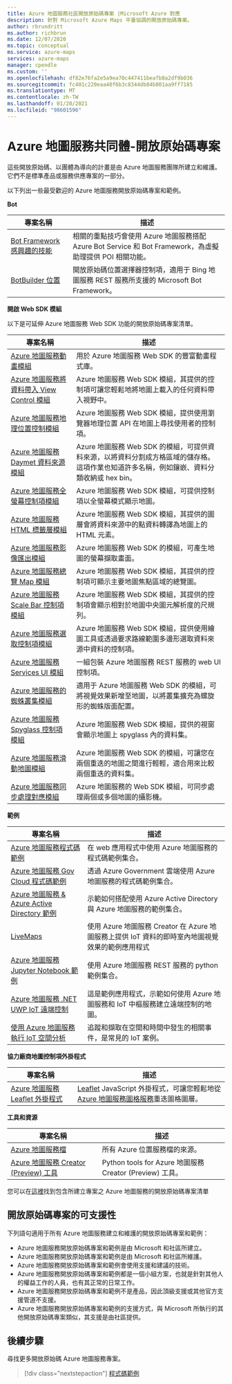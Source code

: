 ```yaml
---
title: Azure 地圖服務社區開放原始碼專案 |Microsoft Azure 對應
description: 針對 Microsoft Azure Maps 平臺協調的開放原始碼專案。
author: rbrundritt
ms.author: richbrun
ms.date: 12/07/2020
ms.topic: conceptual
ms.service: azure-maps
services: azure-maps
manager: cpendle
ms.custom: ''
ms.openlocfilehash: df82e76fa2e5a9ea70c447411beafb8a2df9b036
ms.sourcegitcommit: fc401c220eaa40f6b3c8344db84b801aa9ff7185
ms.translationtype: MT
ms.contentlocale: zh-TW
ms.lasthandoff: 01/20/2021
ms.locfileid: "98601596"
---
```

# <a name="azure-maps-community---open-source-projects"></a>Azure 地圖服務共同體-開放原始碼專案

這些開放原始碼、以團體為導向的計畫是由 Azure 地圖服務團隊所建立和維護。 它們不是標準產品或服務供應專案的一部分。

以下列出一些最受歡迎的 Azure 地圖服務開放原始碼專案和範例。

**Bot**

| 專案名稱 | 描述 |
|-|-|
| [Bot Framework 感興趣的技能](https://github.com/microsoft/botframework-solutions/tree/488093ac2fddf16096171f6a926315aa45e199e7/skills/csharp/pointofinterestskill) | 相關的重點技巧會使用 Azure 地圖服務搭配 Azure Bot Service 和 Bot Framework，為虛擬助理提供 POI 相關功能。 |
| [BotBuilder 位置](https://github.com/Microsoft/BotBuilder-Location) | 開放原始碼位置選擇器控制項，適用于 Bing 地圖服務 REST 服務所支援的 Microsoft Bot Framework。 |

<a name="open-web-sdk-modules"></a>

**開啟 Web SDK 模組**

以下是可延伸 Azure 地圖服務 Web SDK 功能的開放原始碼專案清單。

| 專案名稱 | 描述 |
|-|-|
| [Azure 地圖服務動畫模組](https://github.com/Azure-Samples/azure-maps-animations) | 用於 Azure 地圖服務 Web SDK 的豐富動畫程式庫。 |
| [Azure 地圖服務將資料帶入 View Control 模組](https://github.com/Azure-Samples/azure-maps-bring-data-into-view-control) | Azure 地圖服務 Web SDK 模組，其提供的控制項可讓您輕鬆地將地圖上載入的任何資料帶入視野中。 |
| [Azure 地圖服務地理位置控制模組](https://github.com/Azure-Samples/azure-maps-geolocation-control) | Azure 地圖服務 Web SDK 模組，提供使用瀏覽器地理位置 API 在地圖上尋找使用者的控制項。 |
| [Azure 地圖服務 Daymet 資料來源模組](https://github.com/Azure-Samples/azure-maps-gridded-data-source) | Azure 地圖服務 Web SDK 的模組，可提供資料來源，以將資料分割成方格區域的儲存格。 這項作業也知道許多名稱，例如鑲嵌、資料分類收納或 hex bin。  |
| [Azure 地圖服務全螢幕控制項模組](https://github.com/Azure-Samples/azure-maps-fullscreen-control) | Azure 地圖服務 Web SDK 模組，可提供控制項以全螢幕模式顯示地圖。 |
| [Azure 地圖服務 HTML 標籤層模組](https://github.com/Azure-Samples/azure-maps-html-marker-layer) | Azure 地圖服務 Web SDK 模組，其提供的圖層會將資料來源中的點資料轉譯為地圖上的 HTML 元素。 |
| [Azure 地圖服務影像匯出模組](https://github.com/Azure-Samples/azure-maps-image-exporter) | Azure 地圖服務 Web SDK 的模組，可產生地圖的螢幕擷取畫面。 |
| [Azure 地圖服務總覽 Map 模組](https://github.com/Azure-Samples/azure-maps-overview-map) | Azure 地圖服務 Web SDK 模組，其提供的控制項可顯示主要地圖焦點區域的總覽圖。 |
| [Azure 地圖服務 Scale Bar 控制項模組](https://github.com/Azure-Samples/azure-maps-scale-bar-control) | Azure 地圖服務 Web SDK 模組，其提供的控制項會顯示相對於地圖中央圖元解析度的尺規列。 |
| [Azure 地圖服務選取控制項模組](https://github.com/Azure-Samples/azure-maps-selection-control) | Azure 地圖服務 Web SDK 模組，提供使用繪圖工具或透過要求路線範圍多邊形選取資料來源中資料的控制項。 |
| [Azure 地圖服務 Services UI 模組](https://github.com/Azure-Samples/azure-maps-services-ui) | 一組包裝 Azure 地圖服務 REST 服務的 web UI 控制項。 |
| [Azure 地圖服務的蜘蛛叢集模組](https://github.com/Azure-Samples/azure-maps-spider-clusters) | 適用于 Azure 地圖服務 Web SDK 的模組，可將視覺效果新增至地圖，以將叢集擴充為螺旋形的蜘蛛版面配置。 |
| [Azure 地圖服務 Spyglass 控制項模組](https://github.com/Azure-Samples/azure-maps-spyglass-control) | Azure 地圖服務 Web SDK 模組，提供的視窗會顯示地圖上 spyglass 內的資料集。  |
| [Azure 地圖服務滑動地圖模組](https://github.com/Azure-Samples/azure-maps-swipe-map) | Azure 地圖服務 Web SDK 的模組，可讓您在兩個重迭的地圖之間進行輕輕，適合用來比較兩個重迭的資料集。 |
| [Azure 地圖服務同步處理對應模組](https://github.com/Azure-Samples/azure-maps-sync-maps) | Azure 地圖服務的 Web SDK 模組，可同步處理兩個或多個地圖的攝影機。 |

**範例**

| 專案名稱 | 描述 |
|-|-|
| [Azure 地圖服務程式碼範例](https://github.com/Azure-Samples/AzureMapsCodeSamples) | 在 web 應用程式中使用 Azure 地圖服務的程式碼範例集合。 |
| [Azure 地圖服務 Gov Cloud 程式碼範例](https://github.com/Azure-Samples/AzureMapsCodeSamples) | 透過 Azure Government 雲端使用 Azure 地圖服務的程式碼範例集合。 |
| [Azure 地圖服務 & Azure Active Directory 範例](https://github.com/Azure-Samples/Azure-Maps-AzureAD-Samples) | 示範如何搭配使用 Azure Active Directory 與 Azure 地圖服務的範例集合。 | 
| [LiveMaps](https://github.com/Azure-Samples/LiveMaps) | 使用 Azure 地圖服務 Creator 在 Azure 地圖服務上提供 IoT 資料的即時室內地圖視覺效果的範例應用程式 |
| [Azure 地圖服務 Jupyter Notebook 範例](https://github.com/Azure-Samples/Azure-Maps-Jupyter-Notebook) | 使用 Azure 地圖服務 REST 服務的 python 範例集合。 |
| [Azure 地圖服務 .NET UWP IoT 遠端控制](https://github.com/Azure-Samples/azure-maps-dotnet-webgl-uwp-iot-remote-control) | 這是範例應用程式，示範如何使用 Azure 地圖服務和 IoT 中樞服務建立遠端控制的地圖。 |
| [使用 Azure 地圖服務執行 IoT 空間分析](https://github.com/Azure-Samples/iothub-to-azure-maps-geofencing) | 追蹤和擷取在空間和時間中發生的相關事件，是常見的 IoT 案例。 |

**協力廠商地圖控制項外掛程式**

| 專案名稱 | 描述 |
|-|-|
| [Azure 地圖服務 Leaflet 外掛程式](https://github.com/azure-samples/azure-maps-leaflet) | [Leaflet](https://leafletjs.com/) JavaScript 外掛程式，可讓您輕鬆地從[Azure 地圖服務圖格服務](https://docs.microsoft.com/rest/api/maps/renderv2/getmaptilepreview)重迭圖格圖層。 |
 
**工具和資源**

| 專案名稱 | 描述 |
|-|-|
| [Azure 地圖服務檔](https://github.com/MicrosoftDocs/azure-docs/tree/master/articles/azure-maps) | 所有 Azure 位置服務檔的來源。 |
| [Azure 地圖服務 Creator (Preview) 工具](https://github.com/Azure-Samples/AzureMapsCreator) | Python tools for Azure 地圖服務 Creator (Preview) 工具。 |

您可以在[這裡](https://github.com/microsoft/Maps/blob/master/AzureMaps.md)找到包含所建立專案之 Azure 地圖服務的開放原始碼專案清單

## <a name="supportability-of-open-source-projects"></a>開放原始碼專案的可支援性

下列語句適用于所有 Azure 地圖服務建立和維護的開放原始碼專案和範例：

- Azure 地圖服務開放原始碼專案和範例是由 Microsoft 和社區所建立。
- Azure 地圖服務開放原始碼專案和範例是由 Microsoft 和社區所維護。
- Azure 地圖服務開放原始碼專案和範例會使用支援和建議的技術。
- Azure 地圖服務開放原始碼專案和範例都是一個小組方案，也就是針對其他人的權益工作的人員，也有其正常的日常工作。
- Azure 地圖服務開放原始碼專案和範例不是產品，因此頂級支援或其他官方支援管道不支援。
- Azure 地圖服務開放原始碼專案和範例的支援方式，與 Microsoft 所執行的其他開放原始碼專案類似，其支援是由社區提供。

## <a name="next-steps"></a>後續步驟

尋找更多開放原始碼 Azure 地圖服務專案。

> [!div class="nextstepaction"]
> [程式碼範例](/samples/browse/?products=azure-maps)